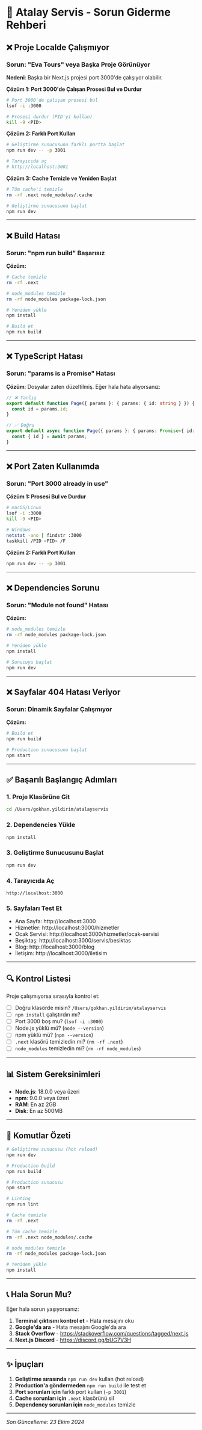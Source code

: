 # 🔧 Atalay Servis - Sorun Giderme Rehberi

## ❌ Proje Localde Çalışmıyor

### Sorun: "Eva Tours" veya Başka Proje Görünüyor

**Nedeni**: Başka bir Next.js projesi port 3000'de çalışıyor olabilir.

**Çözüm 1: Port 3000'de Çalışan Prosesi Bul ve Durdur**

```bash
# Port 3000'de çalışan prosesi bul
lsof -i :3000

# Prosesi durdur (PID'yi kullan)
kill -9 <PID>
```

**Çözüm 2: Farklı Port Kullan**

```bash
# Geliştirme sunucusunu farklı portta başlat
npm run dev -- -p 3001

# Tarayıcıda aç
# http://localhost:3001
```

**Çözüm 3: Cache Temizle ve Yeniden Başlat**

```bash
# Tüm cache'i temizle
rm -rf .next node_modules/.cache

# Geliştirme sunucusunu başlat
npm run dev
```

---

## ❌ Build Hatası

### Sorun: "npm run build" Başarısız

**Çözüm:**

```bash
# Cache temizle
rm -rf .next

# node_modules temizle
rm -rf node_modules package-lock.json

# Yeniden yükle
npm install

# Build et
npm run build
```

---

## ❌ TypeScript Hatası

### Sorun: "params is a Promise" Hatası

**Çözüm**: Dosyalar zaten düzeltilmiş. Eğer hala hata alıyorsanız:

```typescript
// ❌ Yanlış
export default function Page({ params }: { params: { id: string } }) {
  const id = params.id;
}

// ✅ Doğru
export default async function Page({ params }: { params: Promise<{ id: string }> }) {
  const { id } = await params;
}
```

---

## ❌ Port Zaten Kullanımda

### Sorun: "Port 3000 already in use"

**Çözüm 1: Prosesi Bul ve Durdur**

```bash
# macOS/Linux
lsof -i :3000
kill -9 <PID>

# Windows
netstat -ano | findstr :3000
taskkill /PID <PID> /F
```

**Çözüm 2: Farklı Port Kullan**

```bash
npm run dev -- -p 3001
```

---

## ❌ Dependencies Sorunu

### Sorun: "Module not found" Hatası

**Çözüm:**

```bash
# node_modules temizle
rm -rf node_modules package-lock.json

# Yeniden yükle
npm install

# Sunucuyu başlat
npm run dev
```

---

## ❌ Sayfalar 404 Hatası Veriyor

### Sorun: Dinamik Sayfalar Çalışmıyor

**Çözüm:**

```bash
# Build et
npm run build

# Production sunucusunu başlat
npm start
```

---

## ✅ Başarılı Başlangıç Adımları

### 1. Proje Klasörüne Git
```bash
cd /Users/gokhan.yildirim/atalayservis
```

### 2. Dependencies Yükle
```bash
npm install
```

### 3. Geliştirme Sunucusunu Başlat
```bash
npm run dev
```

### 4. Tarayıcıda Aç
```
http://localhost:3000
```

### 5. Sayfaları Test Et
- Ana Sayfa: http://localhost:3000
- Hizmetler: http://localhost:3000/hizmetler
- Ocak Servisi: http://localhost:3000/hizmetler/ocak-servisi
- Beşiktaş: http://localhost:3000/servis/besiktas
- Blog: http://localhost:3000/blog
- İletişim: http://localhost:3000/iletisim

---

## 🔍 Kontrol Listesi

Proje çalışmıyorsa sırasıyla kontrol et:

- [ ] Doğru klasörde misin? `/Users/gokhan.yildirim/atalayservis`
- [ ] `npm install` çalıştırdın mı?
- [ ] Port 3000 boş mu? (`lsof -i :3000`)
- [ ] Node.js yüklü mü? (`node --version`)
- [ ] npm yüklü mü? (`npm --version`)
- [ ] `.next` klasörü temizledin mi? (`rm -rf .next`)
- [ ] `node_modules` temizledin mi? (`rm -rf node_modules`)

---

## 📊 Sistem Gereksinimleri

- **Node.js**: 18.0.0 veya üzeri
- **npm**: 9.0.0 veya üzeri
- **RAM**: En az 2GB
- **Disk**: En az 500MB

---

## 🔧 Komutlar Özeti

```bash
# Geliştirme sunucusu (hot reload)
npm run dev

# Production build
npm run build

# Production sunucusu
npm start

# Linting
npm run lint

# Cache temizle
rm -rf .next

# Tüm cache temizle
rm -rf .next node_modules/.cache

# node_modules temizle
rm -rf node_modules package-lock.json

# Yeniden yükle
npm install
```

---

## 📞 Hala Sorun Mu?

Eğer hala sorun yaşıyorsanız:

1. **Terminal çıktısını kontrol et** - Hata mesajını oku
2. **Google'da ara** - Hata mesajını Google'da ara
3. **Stack Overflow** - https://stackoverflow.com/questions/tagged/next.js
4. **Next.js Discord** - https://discord.gg/bUG7V3H

---

## ✨ İpuçları

1. **Geliştirme sırasında** `npm run dev` kullan (hot reload)
2. **Production'a göndermeden** `npm run build` ile test et
3. **Port sorunları için** farklı port kullan (`-p 3001`)
4. **Cache sorunları için** `.next` klasörünü sil
5. **Dependency sorunları için** `node_modules` temizle

---

*Son Güncelleme: 23 Ekim 2024*

